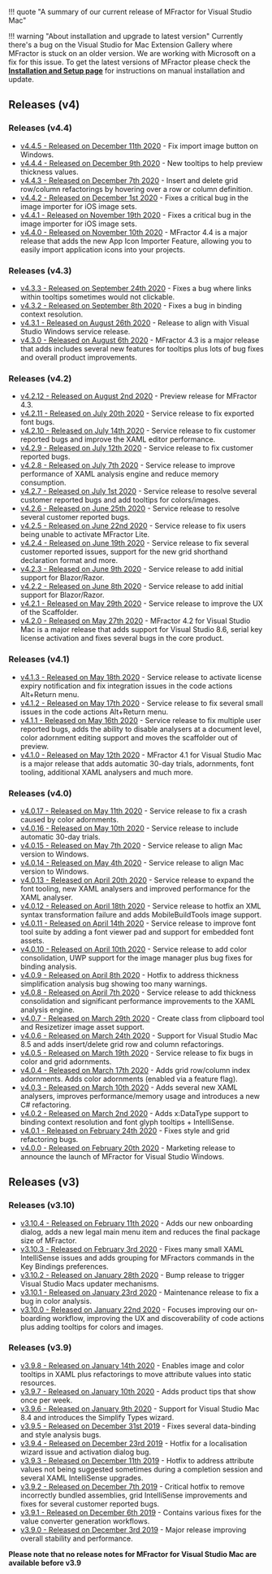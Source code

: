 !!! quote "A summary of our current release of MFractor for Visual Studio Mac"

!!! warning "About installation and upgrade to latest version"
    Currently there's a bug on the Visual Studio for Mac Extension Gallery where MFractor is stuck on an older version. We are working with Microsoft on a fix for this issue. To get the latest versions of MFractor please check the **[Installation and Setup page](/installation-and-setup#installation-file)** for instructions on manual installation and update.

## Releases (v4)

### Releases (v4.4)

* [v4.4.5 - Released on December 11th 2020](v4/v4.4.md#v445) - Fix import image button on Windows.
* [v4.4.4 - Released on December 9th 2020](v4/v4.4.md#v444) - New tooltips to help preview thickness values.
* [v4.4.3 - Released on December 7th 2020](v4/v4.4.md#v443) - Insert and delete grid row/column refactorings by hovering over a row or column definition.
* [v4.4.2 - Released on December 1st 2020](v4/v4.4.md#v442) - Fixes a critical bug in the image importer for iOS image sets.
* [v4.4.1 - Released on November 19th 2020](v4/v4.4.md#v441) - Fixes a critical bug in the image importer for iOS image sets.
* [v4.4.0 - Released on November 10th 2020](v4/v4.4.md#v440) - MFractor 4.4 is a major release that adds the new App Icon Importer Feature, allowing you to easily import application icons into your projects.

### Releases (v4.3)

 * [v4.3.3 - Released on September 24th 2020](v4/v4.3.md#v433) - Fixes a bug where links within tooltips sometimes would not clickable.
 * [v4.3.2 - Released on September 8th 2020](v4/v4.3.md#v432) - Fixes a bug in binding context resolution.
 * [v4.3.1 - Released on August 26th 2020](v4/v4.3.md#v431) - Release to align with Visual Studio Windows service release.
 * [v4.3.0 - Released on August 6th 2020](v4/v4.3.md#v430) - MFractor 4.3 is a major release that adds includes several new features for tooltips plus lots of bug fixes and overall product improvements.

### Releases (v4.2)

 * [v4.2.12 - Released on August 2nd 2020](v4/v4.2.md#v4212) - Preview release for MFractor 4.3.
 * [v4.2.11 - Released on July 20th 2020](v4/v4.2.md#v4211) - Service release to fix exported font bugs.
 * [v4.2.10 - Released on July 14th 2020](v4/v4.2.md#v4210) - Service release to fix customer reported bugs and improve the XAML editor performance.
 * [v4.2.9 - Released on July 12th 2020](v4/v4.2.md#v42) - Service release to fix customer reported bugs.
 * [v4.2.8 - Released on July 7th 2020](v4/v4.2.md#v428) - Service release to improve performance of XAML analysis engine and reduce memory consumption.
 * [v4.2.7 - Released on July 1st 2020](v4/v4.2.md#v427) - Service release to resolve several customer reported bugs and add tooltips for colors/images.
 * [v4.2.6 - Released on June 25th 2020](v4/v4.2.md#v426) - Service release to resolve several customer reported bugs.
 * [v4.2.5 - Released on June 22nd 2020](v4/v4.2.md#v425) - Service release to fix users being unable to activate MFractor Lite.
 * [v4.2.4 - Released on June 19th 2020](v4/v4.2.md#v424) - Service release to fix several customer reported issues, support for the new grid shorthand declaration format and more.
 * [v4.2.3 - Released on June 9th 2020](v4/v4.2.md#v423) - Service release to add initial support for Blazor/Razor.
 * [v4.2.2 - Released on June 8th 2020](v4/v4.2.md#v422) - Service release to add initial support for Blazor/Razor.
 * [v4.2.1 - Released on May 29th 2020](v4/v4.2.md#v421) - Service release to improve the UX of the Scaffolder.
 * [v4.2.0 - Released on May 27th 2020](v4/v4.2.md#v420) - MFractor 4.2 for Visual Studio Mac is a major release that adds support for Visual Studio 8.6, serial key license activation and fixes several bugs in the core product.

### Releases (v4.1)

 * [v4.1.3 - Released on May 18th 2020](v4/v4.1.md#v413) - Service release to activate license expiry notification and fix integration issues in the code actions Alt+Return menu.
 * [v4.1.2 - Released on May 17th 2020](v4/v4.1.md#v412) - Service release to fix several small issues in the code actions Alt+Return menu.
 * [v4.1.1 - Released on May 16th 2020](v4/v4.1.md#v411) - Service release to fix multiple user reported bugs, adds the ability to disable analysers at a document level, color adornment editing support and moves the scaffolder out of preview.
 * [v4.1.0 - Released on May 12th 2020](v4/v4.1.md#v410) - MFractor 4.1 for Visual Studio Mac is a major release that adds automatic 30-day trials, adornments, font tooling, additional XAML analysers and much more.

### Releases (v4.0)

 * [v4.0.17 - Released on May 11th 2020](v4/v4.0.md#v4017) - Service release to fix a crash caused by color adornments.
 * [v4.0.16 - Released on May 10th 2020](v4/v4.0.md#v4016) - Service release to include automatic 30-day trials.
 * [v4.0.15 - Released on May 7th 2020](v4/v4.0.md#v4015) - Service release to align Mac version to Windows.
 * [v4.0.14 - Released on May 4th 2020](v4/v4.0.md#v4014) - Service release to align Mac version to Windows.
 * [v4.0.13 - Released on April 20th 2020](v4/v4.0.md#v4013) -  Service release to expand the font tooling, new XAML analysers and improved performance for the XAML analyser.
 * [v4.0.12 - Released on April 18th 2020](v4/v4.0.md#v4012) -  Service release to hotfix an XML syntax transformation failure and adds MobileBuildTools image support.
 * [v4.0.11 - Released on April 14th 2020](v4/v4.0.md#v4011) - Service release to improve font tool suite by adding a font viewer pad and support for embedded font assets.
 * [v4.0.10 - Released on April 10th 2020](v4/v4.0.md#v4010) - Service release to add color consolidation, UWP support for the image manager plus bug fixes for binding analysis.
 * [v4.0.9 - Released on April 8th 2020](v4/v4.0.md#v409) -  Hotfix to address thickness simplification analysis bug showing too many warnings.
 * [v4.0.8 - Released on April 7th 2020](v4/v4.0.md#v408) - Service release to add thickness consolidation and significant performance improvements to the XAML analysis engine.
 * [v4.0.7 - Released on March 29th 2020](v4/v4.0.md#v407) - Create class from clipboard tool and Resizetizer image asset support.
 * [v4.0.6 - Released on March 24th 2020](v4/v4.0.md#v406) - Support for Visual Studio Mac 8.5 and adds insert/delete grid row and column refactorings.
 * [v4.0.5 - Released on March 19th 2020](v4/v4.0.md#v405) - Service release to fix bugs in color and grid adornments.
 * [v4.0.4 - Released on March 17th 2020](v4/v4.0.md#v404) - Adds grid row/column index adornments. Adds color adornments (enabled via a feature flag).
 * [v4.0.3 - Released on March 10th 2020](v4/v4.0.md#v403) - Adds several new XAML analysers, improves performance/memory usage and introduces a new C# refactoring.
 * [v4.0.2 - Released on March 2nd 2020](v4/v4.0.md#v402) - Adds x:DataType support to binding context resolution and font glyph tooltips + IntelliSense.
 * [v4.0.1 - Released on February 24th 2020](v4/v4.0.md#v401) - Fixes style and grid refactoring bugs.
 * [v4.0.0 - Released on February 20th 2020](v4/v4.0.md#v400) - Marketing release to announce the launch of MFractor for Visual Studio Windows.

## Releases (v3)

### Releases (v3.10)

 * [v3.10.4 - Released on February 11th 2020](v3/v3.10.md#v3104) - Adds our new onboarding dialog, adds a new legal main menu item and reduces the final package size of MFractor.
 * [v3.10.3 - Released on February 3rd 2020](v3/v3.10.md#v3103) - Fixes many small XAML IntelliSense issues and adds grouping for MFractors commands in the Key Bindings preferences.
 * [v3.10.2 - Released on January 28th 2020](v3/v3.10.md#v3102) - Bump release to trigger Visual Studio Macs updater mechanisms.
 * [v3.10.1 - Released on January 23rd 2020](v3/v3.10.md#v3101) - Maintenance release to fix a bug in color analysis.
 * [v3.10.0 - Released on January 22nd 2020](v3/v3.10.md#v3100) - Focuses improving our on-boarding workflow, improving the UX and discoverability of code actions plus adding tooltips for colors and images.

### Releases (v3.9)

 * [v3.9.8 - Released on January 14th 2020](#v398) - Enables image and color tooltips in XAML plus refactorings to move attribute values into static resources.
 * [v3.9.7 - Released on January 10th 2020](#v397) - Adds product tips that show once per week.
 * [v3.9.6 - Released on January 9th 2020](#v396) - Support for Visual Studio Mac 8.4 and introduces the Simplify Types wizard.
 * [v3.9.5 - Released on December 31st 2019](#v395) - Fixes several data-binding and style analysis bugs.
 * [v3.9.4 - Released on December 23rd 2019](#v394) - Hotfix for a localisation wizard issue and activation dialog bug.
 * [v3.9.3 - Released on December 11th 2019](#v393) - Hotfix to address attribute values not being suggested sometimes during a completion session and several XAML IntelliSense upgrades.
 * [v3.9.2 - Released on December 7th 2019](#v392) - Critical hotfix to remove incorrectly bundled assemblies, grid IntelliSense improvements and fixes for several customer reported bugs.
 * [v3.9.1 - Released on December 6th 2019](#v391) - Contains various fixes for the value converter generation workflows.
 * [v3.9.0 - Released on December 3rd 2019](#v390) - Major release improving overall stability and performance.

 **Please note that no release notes for MFractor for Visual Studio Mac are available before v3.9**
